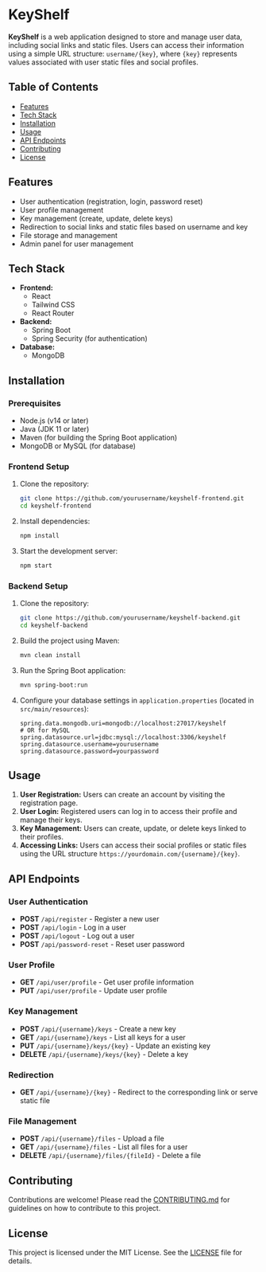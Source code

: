 # KeyShelf

**KeyShelf** is a web application designed to store and manage user data, including social links and static files. Users can access their information using a simple URL structure: `username/{key}`, where `{key}` represents values associated with user static files and social profiles.

## Table of Contents
- [Features](#features)
- [Tech Stack](#tech-stack)
- [Installation](#installation)
- [Usage](#usage)
- [API Endpoints](#api-endpoints)
- [Contributing](#contributing)
- [License](#license)

## Features
- User authentication (registration, login, password reset)
- User profile management
- Key management (create, update, delete keys)
- Redirection to social links and static files based on username and key
- File storage and management
- Admin panel for user management

## Tech Stack
- **Frontend:**
  - React
  - Tailwind CSS
  - React Router
- **Backend:**
  - Spring Boot
  - Spring Security (for authentication)
- **Database:**
  - MongoDB

## Installation

### Prerequisites
- Node.js (v14 or later)
- Java (JDK 11 or later)
- Maven (for building the Spring Boot application)
- MongoDB or MySQL (for database)

### Frontend Setup
1. Clone the repository:
   ```bash
   git clone https://github.com/yourusername/keyshelf-frontend.git
   cd keyshelf-frontend
   ```

2. Install dependencies:
   ```bash
   npm install
   ```

3. Start the development server:
   ```bash
   npm start
   ```

### Backend Setup
1. Clone the repository:
   ```bash
   git clone https://github.com/yourusername/keyshelf-backend.git
   cd keyshelf-backend
   ```

2. Build the project using Maven:
   ```bash
   mvn clean install
   ```

3. Run the Spring Boot application:
   ```bash
   mvn spring-boot:run
   ```

4. Configure your database settings in `application.properties` (located in `src/main/resources`):
   ```properties
   spring.data.mongodb.uri=mongodb://localhost:27017/keyshelf
   # OR for MySQL
   spring.datasource.url=jdbc:mysql://localhost:3306/keyshelf
   spring.datasource.username=yourusername
   spring.datasource.password=yourpassword
   ```

## Usage

1. **User Registration:** Users can create an account by visiting the registration page.
2. **User Login:** Registered users can log in to access their profile and manage their keys.
3. **Key Management:** Users can create, update, or delete keys linked to their profiles.
4. **Accessing Links:** Users can access their social profiles or static files using the URL structure `https://yourdomain.com/{username}/{key}`.

## API Endpoints

### User Authentication
- **POST** `/api/register` - Register a new user
- **POST** `/api/login` - Log in a user
- **POST** `/api/logout` - Log out a user
- **POST** `/api/password-reset` - Reset user password

### User Profile
- **GET** `/api/user/profile` - Get user profile information
- **PUT** `/api/user/profile` - Update user profile

### Key Management
- **POST** `/api/{username}/keys` - Create a new key
- **GET** `/api/{username}/keys` - List all keys for a user
- **PUT** `/api/{username}/keys/{key}` - Update an existing key
- **DELETE** `/api/{username}/keys/{key}` - Delete a key

### Redirection
- **GET** `/api/{username}/{key}` - Redirect to the corresponding link or serve static file

### File Management
- **POST** `/api/{username}/files` - Upload a file
- **GET** `/api/{username}/files` - List all files for a user
- **DELETE** `/api/{username}/files/{fileId}` - Delete a file

## Contributing
Contributions are welcome! Please read the [CONTRIBUTING.md](CONTRIBUTING.md) for guidelines on how to contribute to this project.

## License
This project is licensed under the MIT License. See the [LICENSE](LICENSE) file for details.
